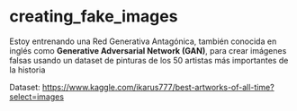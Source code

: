 # creating_fake_images

Estoy entrenando una Red Generativa Antagónica, también conocida en inglés como **Generative Adversarial Network (GAN)**, para crear imágenes falsas usando un dataset de pinturas de los 50 artistas más importantes de la historia

Dataset: https://www.kaggle.com/ikarus777/best-artworks-of-all-time?select=images
